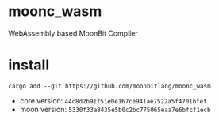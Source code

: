 # moonc_wasm

WebAssembly based MoonBit Compiler

# install

```shell
cargo add --git https://github.com/moonbitlang/moonc_wasm
```

+ core version: `44c8d2b91f51e0e167ce941ae7522a5f4701bfef`
+ moon version: `5330f33a8435e5b0c2bc775065eaa7e6bfcf1ecb`